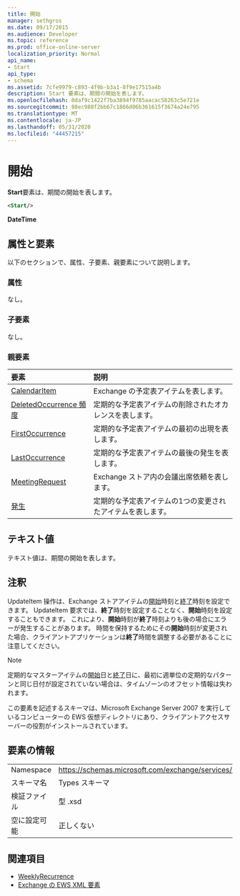 ```yaml
---
title: 開始
manager: sethgros
ms.date: 09/17/2015
ms.audience: Developer
ms.topic: reference
ms.prod: office-online-server
localization_priority: Normal
api_name:
- Start
api_type:
- schema
ms.assetid: 7cfe9979-c893-4f9b-b3a1-8f9e17515a4b
description: Start 要素は、期間の開始を表します。
ms.openlocfilehash: 0daf9c1422f7ba3894f9785aacac58263c5e721e
ms.sourcegitcommit: 88ec988f2bb67c1866d06b361615f3674a24e795
ms.translationtype: MT
ms.contentlocale: ja-JP
ms.lasthandoff: 05/31/2020
ms.locfileid: "44457215"
---
```

# <a name="start"></a>開始

**Start**要素は、期間の開始を表します。 
  
```xml
<Start/>
```

**DateTime**

## <a name="attributes-and-elements"></a>属性と要素

以下のセクションで、属性、子要素、親要素について説明します。
  
### <a name="attributes"></a>属性

なし。
  
### <a name="child-elements"></a>子要素

なし。
  
### <a name="parent-elements"></a>親要素

|**要素**|**説明**|
|:-----|:-----|
|[CalendarItem](calendaritem.md) <br/> |Exchange の予定表アイテムを表します。  <br/> |
|[DeletedOccurrence 頻度](deletedoccurrence.md) <br/> |定期的な予定表アイテムの削除されたオカレンスを表します。  <br/> |
|[FirstOccurrence](firstoccurrence.md) <br/> |定期的な予定表アイテムの最初の出現を表します。  <br/> |
|[LastOccurrence](lastoccurrence.md) <br/> |定期的な予定表アイテムの最後の発生を表します。  <br/> |
|[MeetingRequest](meetingrequest.md) <br/> |Exchange ストア内の会議出席依頼を表します。  <br/> |
|[発生](occurrence.md) <br/> |定期的な予定表アイテムの1つの変更されたアイテムを表します。  <br/> |
   
## <a name="text-value"></a>テキスト値

テキスト値は、期間の開始を表します。
  
## <a name="remarks"></a>注釈

UpdateItem 操作は、Exchange ストアアイテムの[開始](start.md)時刻と[終了](end-ex15websvcsotherref.md)時刻を設定できます。 UpdateItem 要求では、**終了**時刻を設定することなく、**開始**時刻を設定することもできます。 これにより、**開始**時刻が**終了**時刻よりも後の場合にエラーが発生することがあります。 時間を保持するためにその**開始**時刻が変更された場合、クライアントアプリケーションは**終了**時間を調整する必要があることに注意してください。 
  
> [!NOTE]
> 定期的なマスターアイテムの[開始](start.md)日と[終了](end-ex15websvcsotherref.md)日に、最初に週単位の定期的なパターンと同じ日付が設定されていない場合は、タイムゾーンのオフセット情報は失われます。 
  
この要素を記述するスキーマは、Microsoft Exchange Server 2007 を実行しているコンピューターの EWS 仮想ディレクトリにあり、クライアントアクセスサーバーの役割がインストールされています。
  
## <a name="element-information"></a>要素の情報

|||
|:-----|:-----|
|Namespace  <br/> |https://schemas.microsoft.com/exchange/services/2006/types  <br/> |
|スキーマ名  <br/> |Types スキーマ  <br/> |
|検証ファイル  <br/> |型 .xsd  <br/> |
|空に設定可能  <br/> |正しくない  <br/> |
   
## <a name="see-also"></a>関連項目

- [WeeklyRecurrence](weeklyrecurrence.md)
- [Exchange の EWS XML 要素](ews-xml-elements-in-exchange.md)

